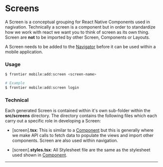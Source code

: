 # Screens

A Screen is a conceptual grouping for React Native Components used in nagivation. Technically a screen is a component but in order to standardize how we work with react we want you to think of screen as its own thing. Screen are **not** to be imported by other Screen, Components or Layouts.

A Screen needs to be added to the [Navigator](#nagivation) before it can be used within a mobile application.
### Usage

```bash
$ frontier mobile:add:screen <screen-name>

# Example
$ frontier mobile:add:screen login
```
### Technical

Each generated Screen is contained within it's own sub-folder within the **src/screens** directory. The directory contains the following files which each carry out a specific role in developing a Screen:

*   \[screen\].**tsx**: This is similar to a [Component](#component) but this is generally where we make API calls to fetch data to populate the views and import other components. Screen are also used within navigation. 

    
*   \[screen\].**styles.tsx**: All Stylesheet file are the same as the stylesheet used shown in [Component](#component).
    

***